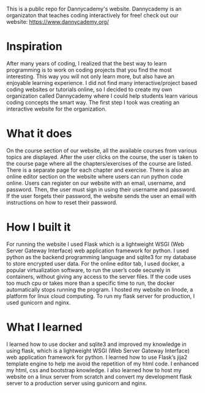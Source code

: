 This is a public repo for Dannycademy's website. Dannycademy is an organizaton that teaches coding interactively for free!
check out our website: https://www.dannycademy.org/


# Inspiration

After many years of coding, I realized that the best way to learn programming is to work on coding projects that you find the most interesting. This way you will not only learn more, but also have an enjoyable learning experience. I did not find many interactive/project based coding websites or tutorials online, so I decided to create my own organization called Dannycademy where I could help students learn various coding concepts the smart way. The first step I took was creating an interactive website for the organization.

# What it does

On the course section of our website, all the available courses from various topics are displayed. After the user clicks on the course, the user is taken to the course page where all the chapters/exercises of the course are listed. There is a separate page for each chapter and exercise. There is also an online editor section on the website where users can run python code online. Users can register on our website with an email, username, and password. Then, the user must sign in using their username and password. If the user forgets their password, the website sends the user an email with instructions on how to reset their password.

# How I built it

For running the website I used Flask which is a lightweight WSGI (Web Server Gateway Interface) web application framework for python. I used python as the backend programming language and sqlite3 for my database to store encrypted user data. For the online editor tab, I used docker, a popular virtualization software, to run the user’s code securely in containers, without giving any access to the server files. If the code uses too much cpu or takes more than a specific time to run, the docker automatically stops running the program. I hosted my website on linode, a platform for linux cloud computing. To run my flask server for production, I used gunicorn and nginx.

# What I learned

I learned how to use docker and sqlite3 and improved my knowledge in using flask, which is a lightweight WSGI (Web Server Gateway Interface) web application framework for python. I learned how to use Flask’s jija2 template engine to help me avoid the repetition of my html code. I enhanced my html, css and bootstrap knowledge. I also learned how to host my website on a linux server from scratch and convert my development flask server to a production server using gunicorn and nginx.
